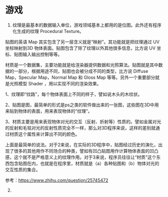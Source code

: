 游戏
========================
1. 纹理是最基本的数据输入单位，游戏领域基本上都用的是位图。此外还有程序化生成的纹理 Procedural Texture。

 贴图的英语 Map 其实包含了另一层含义就是“映射”。其功能就是把纹理通过 UV 坐标映射到3D 物体表面。贴图包含了除了纹理以外其他很多信息，比方说 UV 坐标、贴图输入输出控制等等。

 材质是一个数据集，主要功能就是给渲染器提供数据和光照算法。贴图就是其中数据的一部分，根据用途不同，贴图也会被分成不同的类型，比方说 Diffuse Map，Specular Map，Normal Map 和 Gloss Map 等等。另外一个重要部分就是光照模型 Shader ，用以实现不同的渲染效果。
 
 1、纹理即“纹路”，每个物体表面上不同的样子，譬如说木头的木纹状。

 2、贴图是图，最简单的形式是ps之类的软件做出来的一张图，这些图在3D中用来贴到物体的表面，用来表现物体的“纹理”。

 3、材质主要是用来表现物体对光的交互（反射、折射等）性质的。譬如金属对光的反射和毛毯对光的反射性质完全不一样，那么对3D程序来说，这样的差别就通过材质这个属性来计算出不同的颜色。

 上面是最简单的说法。对于2来说，在实际的3D程序中，贴图经过历史的演化，出现了很多的其他用作不同场合的种类，譬如有凹凸贴图用作计算物体表面的凹凸感，这个就不是严格意义上的纹理作用。对于3来说，程序员往往让“材质”这个东西包含贴图在内，也就是在程序里，材质就是（a）各种贴图和（b）物体对光的交互性质的集合。
 
 参考：https://www.zhihu.com/question/25745472
 
2. 
